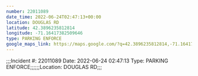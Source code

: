 ```yaml
---
number: 22011089
date_time: 2022-06-24T02:47:13+00:00
location: DOUGLAS RD
latitude: 42.3896235812814
longitude: -71.16417382509646
type: PARKING ENFORCE
google_maps_link: https://maps.google.com/?q=42.3896235812814,-71.16417382509646
---
```


;;;Incident #: 22011089  Date: 2022-06-24 02:47:13   Type: PARKING ENFORCE;;;;;;Location: DOUGLAS RD;;;
